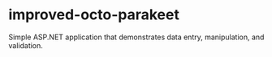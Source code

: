 # improved-octo-parakeet
Simple ASP.NET application that demonstrates data entry, manipulation, and validation.



